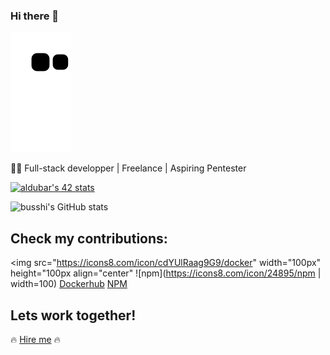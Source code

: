 ### Hi there 👋

![snake gif](https://github.com/SingularisArt/SingularisArt/blob/output/github-contribution-grid-snake.svg)

👨‍💻 Full-stack developper | Freelance | Aspiring Pentester

[![aldubar's 42 stats](https://badge42.vercel.app/api/v2/cl1p4dvqu002109k1x3fvx39n/stats?cursusId=21&coalitionId=48)](https://github.com/JaeSeoKim/badge42)

![busshi's GitHub stats](https://github-readme-stats.vercel.app/api?username=busshi&show_icons=true&theme=gruvbox)


Check my contributions:
---
<img src="https://icons8.com/icon/cdYUlRaag9G9/docker" width="100px" height="100px align="center"
![npm](https://icons8.com/icon/24895/npm | width=100)
[Dockerhub](https://hub.docker.com/u/busshi)
[NPM](https://www.npmjs.com/search?q=busshi)


Lets work together!
---
🔥 [Hire me](https://www.malt.fr/profile/alexandredubar) 🔥

